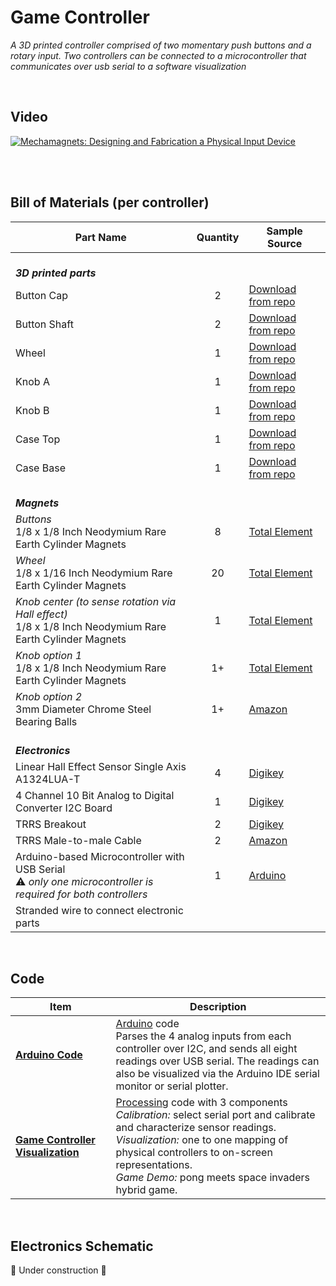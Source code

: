 # Game Controller

_A 3D printed controller comprised of two momentary push buttons and a rotary input. Two controllers can be connected to a microcontroller that communicates over usb serial to a software visualization_

<br>

## Video

[![Mechamagnets: Designing and Fabrication a Physical Input Device](https://i.vimeocdn.com/video/690320654_200x150.webp)](https://vimeo.com/261341959)

<br><br>

## Bill of Materials (per controller)

| Part Name | Quantity | Sample Source |
| --- | :---: | --- |
| <br>**_3D printed parts_** | | |
| Button Cap | 2 | [Download from repo](Print_GameController_ButtonCap.stl) |
| Button Shaft | 2 | [Download from repo](Print_GameController_ButtonShaft.stl) |
| Wheel | 1 | [Download from repo](Print_GameController_Wheel.stl) |
| Knob A | 1 | [Download from repo](Print_GameController_KnobA.stl) |
| Knob B | 1 | [Download from repo](Print_GameController_KnobB.stl) |
| Case Top | 1 | [Download from repo](Print_GameController_CaseA.stl) |
| Case Base | 1 | [Download from repo](Print_GameController_CaseB.stl) |
| <br>**_Magnets_** | | |
| _Buttons_<br>1/8 x 1/8 Inch Neodymium Rare Earth Cylinder Magnets | 8 | [Total Element](https://totalelement.com/collections/cylinder-magnets/products/1-8-x-1-8-inch-neodymium-rare-earth-cylinder-magnets-n48-100-pack) |
| _Wheel_<br>1/8 x 1/16 Inch Neodymium Rare Earth Cylinder Magnets | 20 | [Total Element](https://totalelement.com/collections/all-discs/products/1-8-x-1-16-inch-neodymium-rare-earth-disc-magnets-n48-250-pack) |
| _Knob center (to sense rotation via Hall effect)_<br>1/8 x 1/8 Inch Neodymium Rare Earth Cylinder Magnets | 1 | [Total Element](https://totalelement.com/collections/cylinder-magnets/products/1-8-x-1-8-inch-neodymium-rare-earth-cylinder-magnets-n48-100-pack) |
| _Knob option 1_<br>1/8 x 1/8 Inch Neodymium Rare Earth Cylinder Magnets | 1+ | [Total Element](https://totalelement.com/collections/cylinder-magnets/products/1-8-x-1-8-inch-neodymium-rare-earth-cylinder-magnets-n48-100-pack) |
| _Knob option 2_<br>3mm Diameter Chrome Steel Bearing Balls | 1+ | [Amazon](https://www.amazon.com/gp/product/B004YL4782) |
| <br>**_Electronics_** | | |
| Linear Hall Effect Sensor Single Axis A1324LUA-T | 4 | [Digikey](http://www.digikey.com/scripts/DkSearch/dksus.dll?Detail&itemSeq=256163689&uq=636577817741922875) |
| 4 Channel 10 Bit Analog to Digital Converter I2C Board | 1 | [Digikey](http://www.digikey.com/scripts/DkSearch/dksus.dll?Detail&itemSeq=256163686&uq=636577817741932875) |
| TRRS Breakout | 2 | [Digikey](http://www.digikey.com/scripts/DkSearch/dksus.dll?Detail&itemSeq=256163687&uq=636577817741932875) |
| TRRS Male-to-male Cable | 2 | [Amazon](https://www.amazon.com/gp/product/B01MU3TY2O) |
| Arduino-based Microcontroller with USB Serial<br>⚠️ _only one microcontroller is required for both controllers_  | 1 | [Arduino](https://store.arduino.cc/usa/arduino-micro) |
| Stranded wire to connect electronic parts |  |  |

<br>

## Code

| Item | Description |
| --- | --- |
| [**Arduino Code**](Code_GameController_MCU) | [Arduino](https://www.arduino.cc/) code<br>Parses the 4 analog inputs from each controller over I2C, and sends all eight readings over USB serial. The readings can also be visualized via the Arduino IDE serial monitor or serial plotter. |
| [**Game&nbsp;Controller Visualization**](Code_GameController_Vis) | [Processing](http://www.processing.org) code with 3 components<br>_Calibration:_ select serial port and calibrate and characterize sensor readings.<br>_Visualization:_ one to one mapping of physical controllers to on-screen representations.<br>_Game Demo:_ pong meets space invaders hybrid game. |

<br>

## Electronics Schematic

🚧 Under construction 🚧